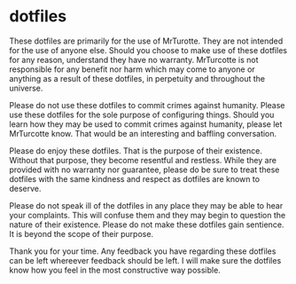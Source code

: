 # dotfiles

These dotfiles are primarily for the use of MrTurotte.  They are not intended for the use of anyone else.  Should you choose to make use of these dotfiles for any reason, understand they have no warranty.  MrTurcotte is not responsible for any benefit nor harm which may come to anyone or anything as a result of these dotfiles, in perpetuity and throughout the universe.  

Please do not use these dotfiles to commit crimes against humanity.  Please use these dotfiles for the sole purpose of configuring things.  Should you learn how they may be used to commit crimes against humanity, please let MrTurcotte know.  That would be an interesting and baffling conversation.

Please do enjoy these dotfiles.  That is the purpose of their existence.  Without that purpose, they become resentful and restless.  While they are provided with no warranty nor guarantee, please do be sure to treat these dotfiles with the same kindness and respect as dotfiles are known to deserve.

Please do not speak ill of the dotfiles in any place they may be able to hear your complaints. This will confuse them and they may begin to question the nature of their existence.  Please do not make these dotfiles gain sentience.  It is beyond the scope of their purpose.

Thank you for your time.  Any feedback you have regarding these dotfiles can be left whereever feedback should be left.  I will make sure the dotfiles know how you feel in the most constructive way possible.
